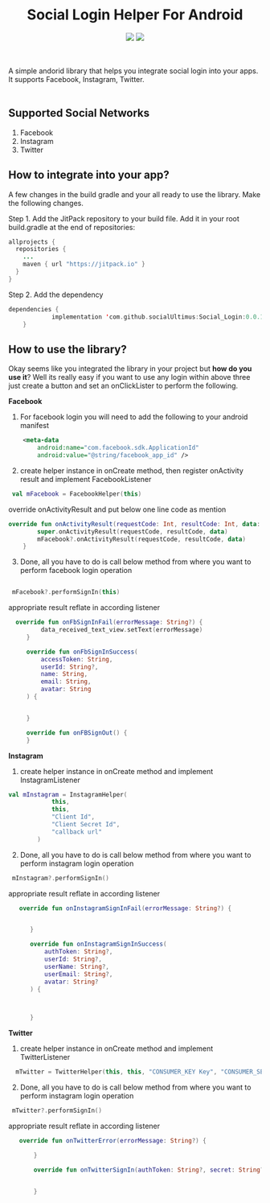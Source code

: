 <h1 align="center">Social Login Helper For Android</h1>
<p align="center">
  <a href="https://android-arsenal.com/api?level=21"> <img src="https://img.shields.io/badge/API-21%2B-blue.svg?style=flat" /></a>
  <a href="https://jitpack.io/#socialUltimus/Social_Login/"> <img src="https://jitpack.io/v/socialUltimus/Social_Login.svg" /></a>

  <br /><br />A simple andorid library that helps you integrate social login into your apps. It supports Facebook, Instagram, Twitter.
  <br /><br/>

</p>

## Supported Social Networks

1. Facebook
2. Instagram
3. Twitter


## How to integrate into your app?
A few changes in the build gradle and your all ready to use the library. Make the following changes.

Step 1. Add the JitPack repository to your build file. Add it in your root build.gradle at the end of repositories:

```java
allprojects {
  repositories {
    ...
    maven { url "https://jitpack.io" }
  }
}
```
Step 2. Add the dependency
```kotlin
dependencies {
	        implementation 'com.github.socialUltimus:Social_Login:0.0.1'
	}
```

## How to use the library?
Okay seems like you integrated the library in your project but **how do you use it**? Well its really easy if you want to use any login within above three just create a button and set an onClickLister to perform the following.

**Facebook**

1. For facebook login you will need to add the following to your android manifest
```xml
    <meta-data
        android:name="com.facebook.sdk.ApplicationId"
        android:value="@string/facebook_app_id" />
```
2. create helper instance in onCreate method, then register onActivity result and implement FacebookListener
```kotlin
 val mFacebook = FacebookHelper(this)
```
override onActivityResult and put below one line code as mention

```kotlin
override fun onActivityResult(requestCode: Int, resultCode: Int, data: Intent?) {
        super.onActivityResult(requestCode, resultCode, data)
        mFacebook?.onActivityResult(requestCode, resultCode, data)
    }
```

3. Done, all you have to do is call below method from where you want to perform facebook login operation
```kotlin

 mFacebook?.performSignIn(this)

```
appropriate result reflate in according listener

```kotlin
  override fun onFbSignInFail(errorMessage: String?) {
         data_received_text_view.setText(errorMessage)
     }

     override fun onFbSignInSuccess(
         accessToken: String,
         userId: String?,
         name: String,
         email: String,
         avatar: String
     ) {


     }

     override fun onFBSignOut() {
     }

```


**Instagram**

1. create helper instance in onCreate method and implement InstagramListener

```kotlin
val mInstagram = InstagramHelper(
            this,
            this,
            "Client Id",
            "Client Secret Id",
            "callback url"
        )
```

2. Done, all you have to do is call below method from where you want to perform instagram login operation

```kotlin
 mInstagram?.performSignIn()

```

appropriate result reflate in according listener

```kotlin
   override fun onInstagramSignInFail(errorMessage: String?) {


      }

      override fun onInstagramSignInSuccess(
          authToken: String?,
          userId: String?,
          userName: String?,
          userEmail: String?,
          avatar: String?
      ) {



      }

```

**Twitter**

1. create helper instance in onCreate method and implement TwitterListener

```kotlin
  mTwitter = TwitterHelper(this, this, "CONSUMER_KEY Key", "CONSUMER_SECRET Key")

```
2. Done, all you have to do is call below method from where you want to perform instagram login operation

```kotlin
 mTwitter?.performSignIn()

```

appropriate result reflate in according listener

```kotlin
   override fun onTwitterError(errorMessage: String?) {

       }

       override fun onTwitterSignIn(authToken: String?, secret: String?, userId: Long) {


       }

```

